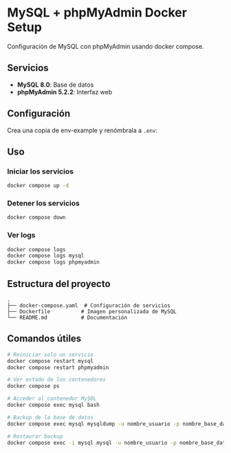 # MySQL + phpMyAdmin Docker Setup

Configuración de MySQL con phpMyAdmin usando docker compose.

## Servicios

- **MySQL 8.0**: Base de datos
- **phpMyAdmin 5.2.2**: Interfaz web

## Configuración

Crea una copia de env-example y renómbrala a `.env`:

## Uso

### Iniciar los servicios
```bash
docker compose up -d
```

### Detener los servicios
```bash
docker compose down
```

### Ver logs
```bash
docker compose logs
docker compose logs mysql
docker compose logs phpmyadmin
```

## Estructura del proyecto

```
.
├── docker-compose.yaml  # Configuración de servicios
├── Dockerfile          # Imagen personalizada de MySQL
└── README.md           # Documentación
```

## Comandos útiles

```bash
# Reiniciar solo un servicio
docker compose restart mysql
docker compose restart phpmyadmin

# Ver estado de los contenedores
docker compose ps

# Acceder al contenedor MySQL
docker compose exec mysql bash

# Backup de la base de datos
docker compose exec mysql mysqldump -u nombre_usuario -p nombre_base_dato > backup.sql

# Restaurar backup
docker compose exec -i mysql mysql -u nombre_usuario -p nombre_base_dato < backup.sql
```
